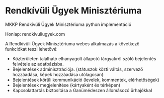 # Rendkívüli Ügyek Minisztériuma
MKKP Rendkívüli Ügyek Minisztériuma python implementáció

Honlap: rendkivuliugyek.com

A Rendkívüli Ügyek Minisztériuma webes alkalmazás a következő funkciókat teszi lehetővé:  
* Közterületen található elhanyagolt állapotú tárgyakról szóló bejelentés felvétele az adatbázisba.  
* Bejelentések adminisztrációja. 
(státuszok közti váltás, szervező hozzáadása, képek hozzáadása utólagosan)  
* Bejelentések körüli kommunikáció
(levelek, kommentek, elérhetőségek)  
* Bejelentések megjelenítése 
(kártyaként és térképen) 
* Kapcsolattartás biztosítása a Ganümédeszen állomásozó űrhajókkal
